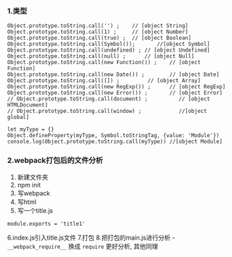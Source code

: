 
### 1.类型
```
Object.prototype.toString.call('') ;    // [object String]
Object.prototype.toString.call(1) ;     // [object Number]
Object.prototype.toString.call(true) ;  // [object Boolean]
Object.prototype.toString.call(Symbol());       //[object Symbol]
Object.prototype.toString.call(undefined) ; // [object Undefined]
Object.prototype.toString.call(null) ;      // [object Null]
Object.prototype.toString.call(new Function()) ;    // [object Function]
Object.prototype.toString.call(new Date()) ;        // [object Date]
Object.prototype.toString.call([]) ;         // [object Array]
Object.prototype.toString.call(new RegExp()) ;      // [object RegExp]
Object.prototype.toString.call(new Error()) ;       // [object Error]
// Object.prototype.toString.call(document) ;          // [object HTMLDocument]
// Object.prototype.toString.call(window) ;            //[object global]

let myType = {}
Object.defineProperty(myType, Symbol.toStringTag, {value: 'Module'})
console.log(Object.prototype.toString.call(myType)) //[object Module]
```

### 2.webpack打包后的文件分析

1. 新建文件夹
2. npm init
3. 写webpack
4. 写html
5. 写一个title.js
```
module.exports = 'title1'
```
6.index.js引入title.js文件
7.打包
8.把打包的main.js进行分析
    - `__webpack_require__` 换成 `require` 更好分析, 其他同理
